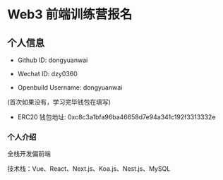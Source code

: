 # Web3 前端训练营报名

## 个人信息

* Github ID: dongyuanwai

* Wechat ID: dzy0360

* Openbuild Username: dongyuanwai

(首次如果没有，学习完毕钱包在填写)

* ERC20 钱包地址: 0xc8c3a1bfa96ba46658d7e94a341c192f3313332e


### 个人介绍
全栈开发偏前端

技术栈：Vue、React、Next.js、Koa.js、Nest.js、MySQL

